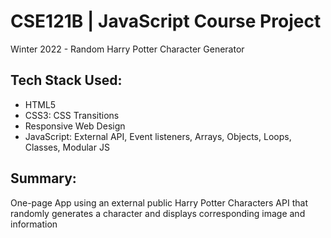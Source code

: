 # CSE121B | JavaScript Course Project
Winter 2022 - Random Harry Potter Character Generator

## Tech Stack Used:
- HTML5 
- CSS3: CSS Transitions
- Responsive Web Design
- JavaScript: External API, Event listeners, Arrays, Objects, Loops, Classes, Modular JS

## Summary:
One-page App using an external public Harry Potter Characters API that randomly generates a character and displays corresponding image and information
